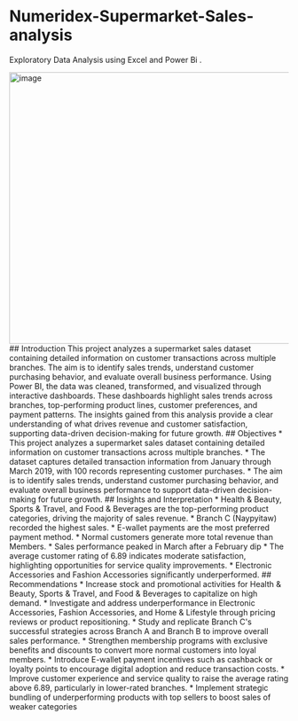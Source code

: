 # Numeridex-Supermarket-Sales-analysis

Exploratory Data Analysis using Excel and Power Bi .

<img width="4850" height="490" alt="image" src="https://github.com/user-attachments/assets/b65c192e-8ea7-48d9-9eb7-aa2d685f8f11" />
## Introduction
This project analyzes a supermarket sales dataset containing detailed information on customer transactions across multiple branches. The aim is to identify sales trends, understand customer purchasing behavior, and evaluate overall business performance. Using Power BI, the data was cleaned, transformed, and visualized through interactive dashboards. These dashboards highlight sales trends across branches, top-performing product lines, customer preferences, and payment patterns. The insights gained from this analysis provide a clear understanding of what drives revenue and customer satisfaction, supporting data-driven decision-making for future growth.
## Objectives
* This project analyzes a supermarket sales dataset containing detailed information on customer transactions across multiple branches.
* The dataset captures detailed transaction information from January through March 2019, with 100 records representing customer purchases.
* The aim is to identify sales trends, understand customer purchasing behavior, and evaluate overall business performance to support data-driven decision-making for      future growth.
## Insights and Interpretation
* Health & Beauty, Sports & Travel, and Food & Beverages are the top-performing product categories, driving the majority of sales revenue.
* Branch C (Naypyitaw) recorded the highest sales.
* E-wallet payments are the most preferred payment method.
* Normal customers generate more total revenue than Members.
* Sales performance peaked in March after a February dip
* The average customer rating of 6.89 indicates moderate satisfaction, highlighting opportunities for service quality improvements.
* Electronic Accessories and Fashion Accessories significantly underperformed.
## Recommendations
* Increase stock and promotional activities for Health & Beauty, Sports & Travel, and Food & Beverages to capitalize on high demand.
* Investigate and address underperformance in Electronic Accessories, Fashion Accessories, and Home & Lifestyle through pricing reviews or product repositioning.
* Study and replicate Branch C's successful strategies across Branch A and Branch B to improve overall sales performance.
* Strengthen membership programs with exclusive benefits and discounts to convert more normal customers into loyal members.
* Introduce E-wallet payment incentives such as cashback or loyalty points to encourage digital adoption and reduce transaction costs.
* Improve customer experience and service quality to raise the average rating above 6.89, particularly in lower-rated branches.
* Implement strategic bundling of underperforming products with top sellers to boost sales of weaker categories
